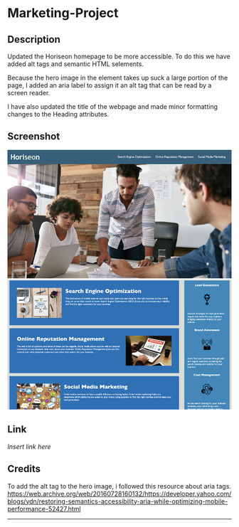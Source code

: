 # Marketing-Project

## Description

Updated the Horiseon homepage to be more accessible. To do this we have added alt tags and semantic HTML selements. 

Because the hero image in the element takes up suck a large portion of the page, I added an aria label to assign it an alt tag that can be read by a screen reader. 

I have also updated the title of the webpage and made minor formatting changes to the Heading attributes. 

## Screenshot

![screenshot of asignment header](./assets/images/HeaderSS.png)
![Screenshot of asignment body](./assets/images/MainSS.png)

## Link
*Insert link here*

## Credits

To add the alt tag to the hero image, i followed this resource about aria tags. 
https://web.archive.org/web/20160728160132/https://developer.yahoo.com/blogs/ydn/restoring-semantics-accessibility-aria-while-optimizing-mobile-performance-52427.html


---

